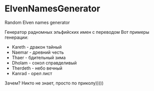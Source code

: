 # ElvenNamesGenerator
Random Elven names generator

Генератор радномных эльфийских имен с переводом
Вот примеры генерации:
* Kareth - дракон тайный
* Naemar - древний честь
* Thaer - бдительный зима
* Dholam - сокол справделивый
* Therdeth - небо вечный
* Kanrad - орел лист

Зачем? Никто не знает, просто по приколу)))))

